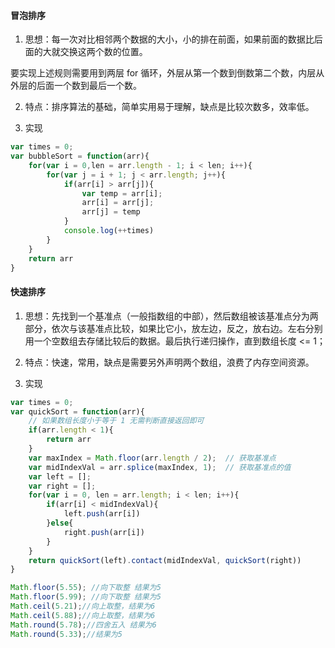 #### 冒泡排序

1. 思想：每一次对比相邻两个数据的大小，小的排在前面，如果前面的数据比后面的大就交换这两个数的位置。

要实现上述规则需要用到两层 for 循环，外层从第一个数到倒数第二个数，内层从外层的后面一个数到最后一个数。

2. 特点：排序算法的基础，简单实用易于理解，缺点是比较次数多，效率低。

3. 实现

```javascript
var times = 0;
var bubbleSort = function(arr){
    for(var i = 0,len = arr.length - 1; i < len; i++){
        for(var j = i + 1; j < arr.length; j++){
            if(arr[i] > arr[j]){
                var temp = arr[i];
                arr[i] = arr[j];
                arr[j] = temp
            }
            console.log(++times)
        }
    }
    return arr
}
```

#### 快速排序

1. 思想：先找到一个基准点（一般指数组的中部），然后数组被该基准点分为两部分，依次与该基准点比较，如果比它小，放左边，反之，放右边。左右分别用一个空数组去存储比较后的数据。最后执行递归操作，直到数组长度 <= 1；

2. 特点：快速，常用，缺点是需要另外声明两个数组，浪费了内存空间资源。

3. 实现

```javascript
var times = 0;
var quickSort = function(arr){
    // 如果数组长度小于等于 1 无需判断直接返回即可
    if(arr.length < 1){
        return arr
    }
    var maxIndex = Math.floor(arr.length / 2);  // 获取基准点
    var midIndexVal = arr.splice(maxIndex, 1);  // 获取基准点的值
    var left = [];
    var right = [];
    for(var i = 0, len = arr.length; i < len; i++){
        if(arr[i] < midIndexVal){
            left.push(arr[i])
        }else{
            right.push(arr[i])
        }
    }
    return quickSort(left).contact(midIndexVal, quickSort(right))
}
```


```javascript
Math.floor(5.55); //向下取整 结果为5 
Math.floor(5.99); //向下取整 结果为5 
Math.ceil(5.21);//向上取整，结果为6 
Math.ceil(5.88);//向上取整，结果为6 
Math.round(5.78);//四舍五入 结果为6 
Math.round(5.33);//结果为5 
```